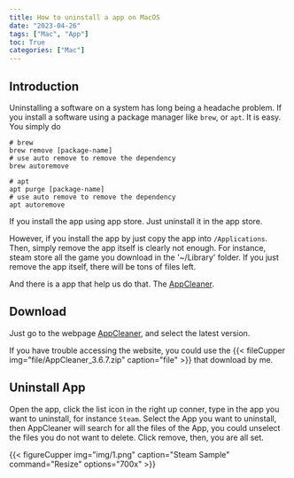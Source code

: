 ```yaml
---
title: How to uninstall a app on MacOS
date: "2023-04-26"
tags: ["Mac", "App"]
toc: True
categories: ["Mac"]
---
```


## Introduction

Uninstalling a software on a system has long being a headache problem.
If you install a software using a package manager like `brew`, or `apt`.
It is easy. You simply do

```shell
# brew
brew remove [package-name]
# use auto remove to remove the dependency
brew autoremove

# apt
apt purge [package-name]
# use auto remove to remove the dependency
apt autoremove
```

If you install the app using app store.
Just uninstall it in the app store.

However, if you install the app by just copy the app into `/Applications`.
Then, simply remove the app itself is clearly not enough.
For instance, steam store all the game you download in the '~/Library' folder.
If you just remove the app itself, there will be tons of files left.

And there is a app that help us do that.
The [AppCleaner](https://freemacsoft.net/appcleaner/).

## Download

Just go to the webpage [AppCleaner](https://freemacsoft.net/appcleaner/),
and select the latest version.

If you have trouble accessing the website,
you could use the
{{< fileCupper
img="file/AppCleaner_3.6.7.zip"
caption="file" >}}
that download by me.

## Uninstall App

Open the app,
click the list icon in the right up conner,
type in the app you want to uninstall,
for instance `Steam`.
Select the App you want to uninstall,
then AppCleaner will search for all the files of the App,
you could unselect the files you do not want to delete.
Click remove, then, you are all set.

{{< figureCupper
img="img/1.png"
caption="Steam Sample"
command="Resize"
options="700x" >}}

